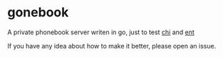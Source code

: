 gonebook
===

A private phonebook server writen in go, just to test [chi](https://github.com/go-chi/chi) and [ent](https://entgo.io)

If you have any idea about how to make it better, please open an issue.

